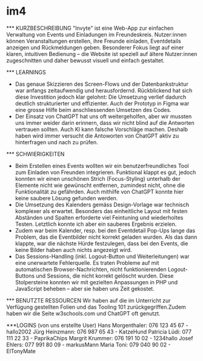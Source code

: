 # im4
*** KURZBESCHREIBUNG
"Invyte" ist eine Web-App zur einfachen Verwaltung von Events und Einladungen im Freundeskreis. Nutzer:innen können Veranstaltungen erstellen, ihre Freunde einladen, Eventdetails anzeigen und Rückmeldungen geben. Besonderer Fokus liegt auf einer klaren, intuitiven Bedienung – die Website ist speziell auf ältere Nutzer:innen zugeschnitten und daher bewusst visuell und einfach gestaltet.


*** LEARNINGS
- Das genaue Skizzieren des Screen-Flows und der Datenbankstruktur war anfangs zeitaufwendig und herausfordernd. Rückblickend hat sich diese Investition jedoch klar gelohnt: Die Umsetzung verlief dadurch deutlich strukturierter und effizienter. Auch der Prototyp in Figma war eine grosse Hilfe beim anschliessenden Umsetzen des Codes.
- Der Einsatz von ChatGPT hat uns oft weitergeholfen, aber wir mussten uns immer weider darin erinnern, dass wir nicht blind auf die Antworten vertrauen sollten. Auch KI kann falsche Vorschläge machen. Deshalb haben wird immer versucht die Antoworten von ChatGPT aktiv zu hinterfragen und nach zu prüfen. 


*** SCHWIERIGKEITEN
- Beim Erstellen eines Events wollten wir ein benutzerfreundliches Tool zum Einladen von Freunden integrieren. Funktional klappt es gut, jedoch konnten wir einen unschönen Strich (Focus-Styling) unterhalb der Elemente nicht wie gewünscht entfernen, zumindest nicht, ohne die Funktionalität zu gefährden. Auch mithilfe von ChatGPT konnte hier keine saubere Lösung gefunden werden.
- Die Umsetzung des Kalenders gemäss Design-Vorlage war technisch komplexer als erwartet. Besonders das einheitliche Layout mit festen Abständen und Spalten erforderte viel Feintuning und wiederholtes Testen. Letztlich konnte ich aber ein sauberes Ergebnis erzielen.
- Zudem war beim Kalender, resp. bei den Eventdetail Pop-Ups lange das Problem, das die Eventbilder nicht korrekt geladen wurden. Als das dann klappte, war die nächste Hürde festzulegen, dass bei den Events, die keine Bilder haben auch nichts angezeigt wird. 
- Das Sessions-Handling (inkl. Logout-Button und Weiterleitungen) war eine unerwartete Fehlerquelle. Es traten Probleme auf mit automatischen Browser-Nachrichten, nicht funktionierenden Logout-Buttons und Sessions, die nicht korrekt gelöscht wurden. Diese Stolpersteine konnten wir mit gezielten Anpassungen in PHP und JavaScript beheben – aber sie haben uns Zeit gekostet.


*** BENUTZTE RESSOURCEN
Wir haben auf die im Unterricht zur Verfügung gestellten Folien und das Tooling 101 zurückgegriffen.Zudem haben wir die Seite w3schools.com und ChatGPT oft genutzt.



***LOGINS (von uns erstellte User)
Hans Morgenthaler: 076 123 45 67  - hallo2002
Jürg Heinzmann: 076 987 65 43 - KatzeHund
Patricia Lüdi: 077 111 22 33 - PaprikaChips
Margrit Krummer: 076 191 10 02 - 1234hallo
Josef Ehlers: 077 991 80 09 - markusMann
Maria Toni: 079 040 90 02 - ElTonyMate

